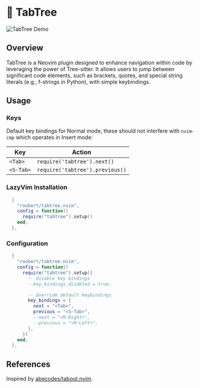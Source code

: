 # 🌲 TabTree

![TabTree Demo](https://github.com/roobert/tabtree.nvim/assets/226654/d04dcc45-b0f2-4e12-aaca-8dd95467fbf9)

## Overview

TabTree is a Neovim plugin designed to enhance navigation within code by leveraging the power of Tree-sitter. It allows users to jump between significant code elements, such as brackets, quotes, and special string literals (e.g., f-strings in Python), with simple keybindings.

## Usage

### Keys

Default key bindings for Normal mode, these should not interfere with `nvim-cmp` which
operates in Insert mode:

| Key       | Action                          |
| --------- | ------------------------------- |
| `<Tab>`   | `require('tabtree').next()`     |
| `<S-Tab>` | `require('tabtree').previous()` |

### LazyVim Installation

```lua
  {
    "roobert/tabtree.nvim",
    config = function()
      require("tabtree").setup()
    end,
  },
```

### Configuration

```lua
  {
    "roobert/tabtree.nvim",
    config = function()
      require("tabtree").setup({
        -- disable key bindings
        --key_bindings_disabled = true,

        -- Override default keybindings
        key_bindings = {
          next = "<Tab>",
          previous = "<S-Tab>",
          --next = "<M-Right>",
          --previous = "<M-Left>",
        },
      })
    end,
  },
```

## References

Inspired by [abecodes/tabout.nvim](https://github.com/abecodes/tabout.nvim).
